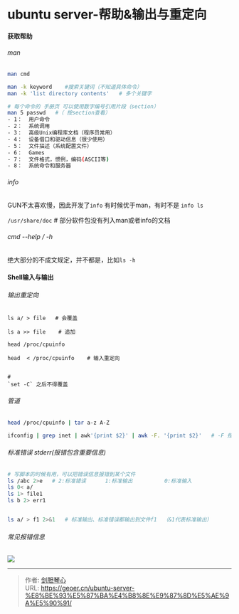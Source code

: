 # ubuntu server-帮助&输出与重定向




#### 获取帮助

###### man

```bash
man cmd

man -k keyword    #搜索关键词（不知道具体命令）
man -k 'list directory contents'   # 多个关键字

# 每个命令的 手册页 可以使用数字编号引用片段（section）
man 5 passwd   #（ 按section查看）
- 1：  用户命令
- 2：  系统调用
- 3：  高级Unix编程库文档（程序员常用）
- 4：  设备借口和驱动信息（很少使用）
- 5：  文件描述（系统配置文件）
- 6：  Games
- 7：  文件格式，惯例，编码(ASCII等)
- 8：  系统命令和服务器
```



###### info

GUN不太喜欢慢，因此开发了`info`
有时候优于man，有时不是
`info ls`

`/usr/share/doc` # 部分软件包没有列入man或者info的文档

###### cmd --help / -h

绝大部分的不成文规定，并不都是，比如`ls -h`

#### Shell输入与输出

###### 输出重定向

```shell
ls a/ > file   # 会覆盖

ls a >> file    # 追加

head /proc/cpuinfo 

head  < /proc/cpuinfo    # 输入重定向


#
`set -C` 之后不得覆盖
```

###### 管道

```bash
head /proc/cpuinfo | tar a-z A-Z

ifconfig | grep inet | awk'{print $2}' | awk -F. '{print $2}'   # -F 指定分隔符，这里以.分割
```

###### 标准错误 stderr(报错包含重要信息)

```bash
# 写脚本的时候有用，可以把错误信息报错到某个文件
ls /abc 2>e   # 2:标准错误      1:标准输出          0:标准输入
ls 0< a/
ls 1> file1
ls b 2> err1


ls a/ > f1 2>&1   # 标准输出、标准错误都输出到文件f1  （&1代表标准输出）
```

###### 常见报错信息

<img src="http://image.xpshuai.cn//error.png"></img>









---

> 作者: [剑胆琴心](http://geoer.cn)  
> URL: https://geoer.cn/ubuntu-server-%E8%BE%93%E5%87%BA%E4%B8%8E%E9%87%8D%E5%AE%9A%E5%90%91/  

